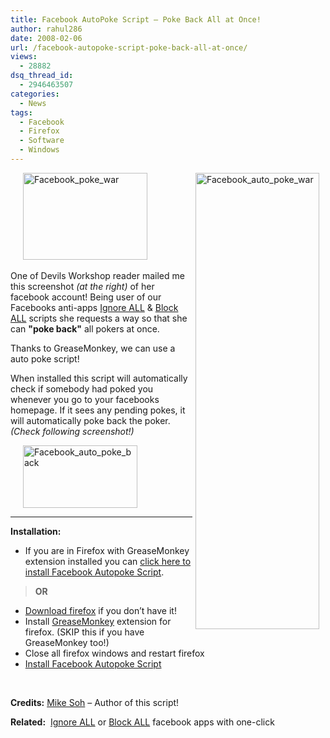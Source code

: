 ```yaml
---
title: Facebook AutoPoke Script – Poke Back All at Once!
author: rahul286
date: 2008-02-06
url: /facebook-autopoke-script-poke-back-all-at-once/
views:
  - 28882
dsq_thread_id:
  - 2946463507
categories:
  - News
tags:
  - Facebook
  - Firefox
  - Software
  - Windows
---
```

</p> 

<img class="wp-image-50845" style="margin: 0px 10px 0px 5px" height="730" alt="Facebook_auto_poke_war" src="http://cdn.devilsworkshop.org/files/2008/02/facebook-auto-poke-war.jpg" width="198" align="right" border="0" /><img style="border-right: 0px;border-top: 0px;margin: 0px 0px 0px 20px;border-left: 0px;border-bottom: 0px" height="139" alt="Facebook_poke_war" src="http://cdn.devilsworkshop.org/files/2008/02/facebook-poke-war.jpg" width="199" border="0" />&#160;

One of Devils Workshop reader mailed me this screenshot *(at the right)* of her facebook account! Being user of our Facebooks anti-apps [Ignore ALL][1] & [Block ALL][2] scripts she requests a way so that she can **"poke back"** all pokers at once.&#160; 

Thanks to GreaseMonkey, we can use a auto poke script!

When installed this script will automatically check if somebody had poked you whenever you go to your facebooks homepage. If it sees any pending pokes, it will automatically poke back the poker. *(Check following screenshot!)*

<img style="border-right: 0px;border-top: 0px;margin: 0px 0px 0px 20px;border-left: 0px;border-bottom: 0px" height="100" alt="Facebook_auto_poke_back" src="http://cdn.devilsworkshop.org/files/2008/02/facebook-auto-poke-back.jpg" width="183" border="0" />

****

**Installation:**

  * If you are in Firefox with GreaseMonkey extension installed you can <a href="http://userscripts.org/scripts/source/5200.user.js" onclick="_gaq.push(['_trackEvent', 'outbound-article', 'http://userscripts.org/scripts/source/5200.user.js', 'click here to install Facebook Autopoke Script']);" >click here to install Facebook Autopoke Script</a>. 

> **OR**

  * [Download firefox][3] if you don&#8217;t have it! 
  * Install <a href="https://addons.mozilla.org/en-US/firefox/addon/748" onclick="_gaq.push(['_trackEvent', 'outbound-article', 'https://addons.mozilla.org/en-US/firefox/addon/748', 'GreaseMonkey']);" >GreaseMonkey</a> extension for firefox. (SKIP this if you have GreaseMonkey too!) 
  * Close all firefox windows and restart firefox 
  * <a href="http://userscripts.org/scripts/source/5200.user.js" onclick="_gaq.push(['_trackEvent', 'outbound-article', 'http://userscripts.org/scripts/source/5200.user.js', 'Install Facebook Autopoke Script']);" >Install Facebook Autopoke Script</a>

&#160;

**Credits:** <a href="http://www.mikesoh.com/" onclick="_gaq.push(['_trackEvent', 'outbound-article', 'http://www.mikesoh.com/', 'Mike Soh']);" >Mike Soh</a> &#8211; Author of this script!

**Related:**&#160; [Ignore ALL][1] or [Block ALL][2] facebook apps with one-click

 [1]: http://devilsworkshop.org/2007/11/30/ignoreall-button-to-avoid-facebook-invitation-spam/
 [2]: http://devilsworkshop.org/2008/01/14/block-all-application-requests-with-one-click-facebook/
 [3]: http://devilsworkshop.org/#FIREFOX
